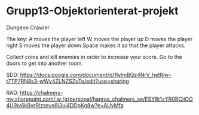 # Grupp13-Objektorienterat-projekt

Dungeon Crawler

The key:
A moves the player left
W moves the player up
D moves the player right
S moves the player down
Space makes it so that the player attacks. 

Collect coins and kill enemies in order to increase your score. Go to the doors to get into another room.

SDD: https://docs.google.com/document/d/1lylmBQz4NrV_hetRiw-t7TP7RN8s3-wWv4ZLNZSZoTo/edit?usp=sharing

RAD: https://chalmers-my.sharepoint.com/:w:/g/personal/hanraa_chalmers_se/ESY8t1zYR0BCiiOO4U9iv6kBvrRlzsevs8j3ui4DDpKg8w?e=AUvMfa
